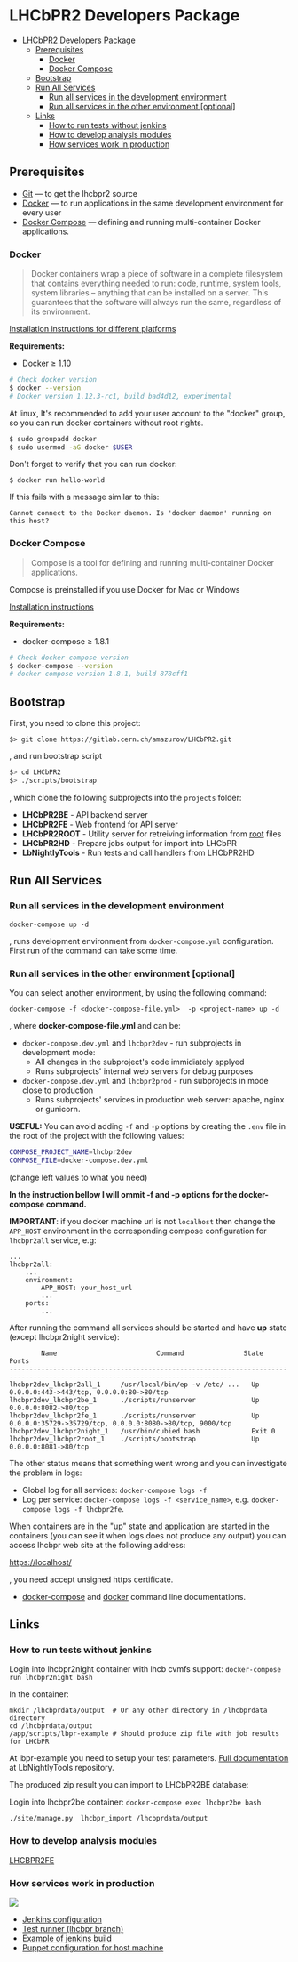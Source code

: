 # LHCbPR2 Developers Package

<!-- TOC -->

- [LHCbPR2 Developers Package](#lhcbpr2-developers-package)
    - [Prerequisites](#prerequisites)
        - [Docker](#docker)
        - [Docker Compose](#docker-compose)
    - [Bootstrap](#bootstrap)
    - [Run All Services](#run-all-services)
        - [Run all services in the development environment](#run-all-services-in-the-development-environment)
        - [Run all services in the other environment [optional]](#run-all-services-in-the-other-environment-optional)
    - [Links](#links)
        - [How to run tests without jenkins](#how-to-run-tests-without-jenkins)
        - [How to develop analysis modules](#how-to-develop-analysis-modules)
        - [How services work in production](#how-services-work-in-production)

<!-- /TOC -->

## Prerequisites

* [Git](https://git-scm.com/book/en/v2/Getting-Started-Installing-Git) — to get the lhcbpr2 source
* [Docker](#docker) — to run applications in the same development environment for every user
* [Docker Compose](#docker-compose) — defining and running multi-container Docker applications.


### Docker

> Docker containers wrap a piece of software in a complete filesystem that
> contains everything needed to run: code, runtime, system tools, system
> libraries – anything that can be installed on a server.
> This guarantees that the software will always run the same,
> regardless of its environment.

[Installation instructions for different platforms](https://docker.github.io/engine/installation/)

**Requirements:**
* Docker ≥ 1.10

```sh
# Check docker version
$ docker --version
# Docker version 1.12.3-rc1, build bad4d12, experimental 
```

At linux, It's recommended to add your  user account to the "docker" group, so you can run
docker containers without root rights.

```sh
$ sudo groupadd docker
$ sudo usermod -aG docker $USER
```

Don't forget to verify that you can run docker:
```
$ docker run hello-world
```
If this fails with a message similar to this:
```
Cannot connect to the Docker daemon. Is 'docker daemon' running on this host?
```

### Docker Compose

> Compose is a tool for defining and running multi-container Docker applications.

Compose is preinstalled if you use Docker for Mac or Windows

[Installation instructions](https://docs.docker.com/compose/install/)

**Requirements:**
* docker-compose ≥ 1.8.1


```sh
# Check docker-compose version
$ docker-compose --version
# docker-compose version 1.8.1, build 878cff1
```

## Bootstrap

First, you need to clone this project:

`$> git clone https://gitlab.cern.ch/amazurov/LHCbPR2.git`

, and run bootstrap script

```sh
$> cd LHCbPR2
$> ./scripts/bootstrap
```

, which clone the following subprojects into the `projects` folder:

*  **LHCbPR2BE** - API backend server
*  **LHCbPR2FE** - Web frontend for API server
*  **LHCbPR2ROOT** - Utility server for retreiving information from [root](root.cern.ch) files
*  **LHCbPR2HD** - Prepare jobs output for import into LHCbPR
*  **LbNightlyTools** - Run tests and call handlers from LHCbPR2HD


## Run All Services

### Run all services in the development environment

`docker-compose up -d` 

, runs development environment from `docker-compose.yml` configuration. First run of the command
can take some time.

### Run all services in the other environment [optional]
You can select another environment, by using the following command:

`docker-compose -f <docker-compose-file.yml>  -p <project-name> up -d`

, where **docker-compose-file.yml** and <project-name> can be:

* `docker-compose.dev.yml` and `lhcbpr2dev` - run subprojects in development mode:
    - All changes in the subproject's code immidiately applyed
    - Runs subprojects' internal web servers for debug purposes
* `docker-compose.dev.yml` and `lhcbpr2prod` - run subprojects in mode close to production
    - Runs subprojects' services in production web server: apache, nginx or gunicorn.

**USEFUL:** You can avoid adding `-f` and `-p` options by creating the `.env` file in the root of the project with the following values:
```sh
COMPOSE_PROJECT_NAME=lhcbpr2dev
COMPOSE_FILE=docker-compose.dev.yml
```
(change left values to what you need)

**In the instruction bellow I will ommit -f and -p options for the docker-compose command.**

**IMPORTANT**: if you docker machine url is not `localhost` then change the `APP_HOST` environment in the corresponding compose configuration for `lhcbpr2all` service, e.g:
```
...
lhcbpr2all:
    ...
    environment:
        APP_HOST: your_host_url
        ...
    ports:
        ...
```

After running the command all services should be started and have  **up** state (except lhcbpr2night service):

```
        Name                         Command               State                             Ports
------------------------------------------------------------------------------------------------------------------------------
lhcbpr2dev_lhcbpr2all_1     /usr/local/bin/ep -v /etc/ ...   Up       0.0.0.0:443->443/tcp, 0.0.0.0:80->80/tcp
lhcbpr2dev_lhcbpr2be_1      ./scripts/runserver              Up       0.0.0.0:8082->80/tcp
lhcbpr2dev_lhcbpr2fe_1      ./scripts/runserver              Up       0.0.0.0:35729->35729/tcp, 0.0.0.0:8080->80/tcp, 9000/tcp
lhcbpr2dev_lhcbpr2night_1   /usr/bin/cubied bash             Exit 0
lhcbpr2dev_lhcbpr2root_1    ./scripts/bootstrap              Up       0.0.0.0:8081->80/tcp
```

The other status means that something went wrong and you can investigate the problem in logs:
* Global log for all services: `docker-compose logs -f`
* Log per service: `docker-compose logs -f <service_name>`, e.g.  `docker-compose logs -f lhcbpr2fe`.

When containers are in the "up" state and application are started in the containers (you can see it when logs does not produce
any output) you can access lhcbpr web site at the following address:

[https://localhost/]()

, you need accept unsigned https certificate.


* [docker-compose](https://docs.docker.com/compose/) and [docker](https://docs.docker.com/engine/reference/commandline/cli/) command line documentations.

## Links

### How to run tests without jenkins

Login into lhcbpr2night container with lhcb cvmfs support:
`docker-compose run lhcbpr2night bash`

In the container:
```
mkdir /lhcbprdata/output  # Or any other directory in /lhcbprdata directory
cd /lhcbprdata/output
/app/scripts/lbpr-example # Should produce zip file with job results for LHCbPR
```

At lbpr-example you need to setup your test parameters. [Full documentation](https://gitlab.cern.ch/lhcb-core/LbNightlyTools/blob/lhcbpr2/LHCbPR2.md) at LbNightlyTools repository.

The produced zip result you can import to LHCbPR2BE database:

Login into lhcbpr2be container: `docker-compose exec lhcbpr2be bash`
```
./site/manage.py  lhcbpr_import /lhcbprdata/output
```


### How to develop analysis modules

[LHCBPR2FE](https://gitlab.cern.ch/lhcb-core/LHCbPR2FE)


### How services work in production


![](media/jenkins.png)

* [Jenkins configuration](https://gitlab.cern.ch/lhcb-core/LHCbNightlyConf/blob/master/test_schedule2.xml)
* [Test runner (lhcbpr branch)](https://gitlab.cern.ch/lhcb-core/LbNightlyTools/blob/master/jenkins/testrunners/lhcbpr2.sh)
* [Example of jenkins build](https://lhcb-jenkins.cern.ch/jenkins/job/periodic-slot-tests-poll2/lastBuild/console)
* [Puppet configuration for host machine](https://gitlab.cern.ch/ai/it-puppet-hostgroup-volhcb/blob/qa/code/manifests/lhcbpr.pp)



